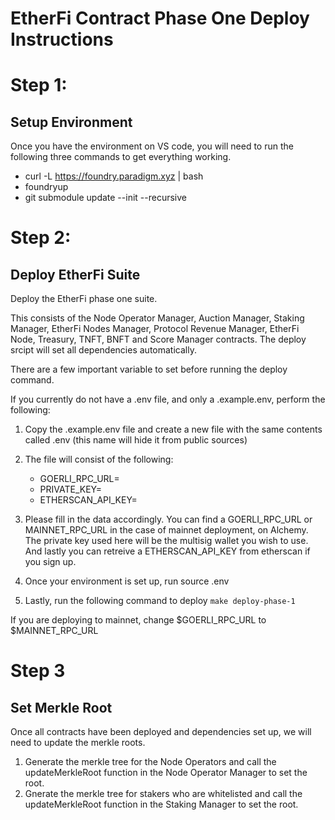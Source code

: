 # EtherFi Contract Phase One Deploy Instructions

# Step 1:
## Setup Environment

Once you have the environment on VS code, you will need to run the following three commands to get everything working.
* curl -L https://foundry.paradigm.xyz | bash
* foundryup
* git submodule update --init --recursive

# Step 2:
## Deploy EtherFi Suite
 
Deploy the EtherFi phase one suite.

This consists of the Node Operator Manager, Auction Manager, Staking Manager, EtherFi Nodes Manager, Protocol Revenue Manager, EtherFi Node, Treasury, TNFT, BNFT and Score Manager contracts. The deploy srcipt will set all dependencies automatically.

There are a few important variable to set before running the deploy command.

If you currently do not have a .env file, and only a .example.env, perform the following:
1. Copy the .example.env file and create a new file with the same contents called .env (this name will hide it from public sources)
2. The file will consist of the following:

    * GOERLI_RPC_URL=
    * PRIVATE_KEY=
    * ETHERSCAN_API_KEY=

3. Please fill in the data accordingly. You can find a GOERLI_RPC_URL or MAINNET_RPC_URL in the case of mainnet deployment, on Alchemy. The private key used here will be the multisig wallet you wish to use. And lastly you can retreive a ETHERSCAN_API_KEY from etherscan if you sign up.

4. Once your environment is set up, run
    source .env

5. Lastly, run the following command to deploy
    ```make deploy-phase-1```

If you are deploying to mainnet, change $GOERLI_RPC_URL to $MAINNET_RPC_URL


# Step 3
## Set Merkle Root

Once all contracts have been deployed and dependencies set up, we will need to update the merkle roots. 

1. Generate the merkle tree for the Node Operators and call the updateMerkleRoot function in the Node Operator Manager to set the root.
2. Gnerate the merkle tree for stakers who are whitelisted and call the updateMerkleRoot function in the Staking Manager to set the root.

